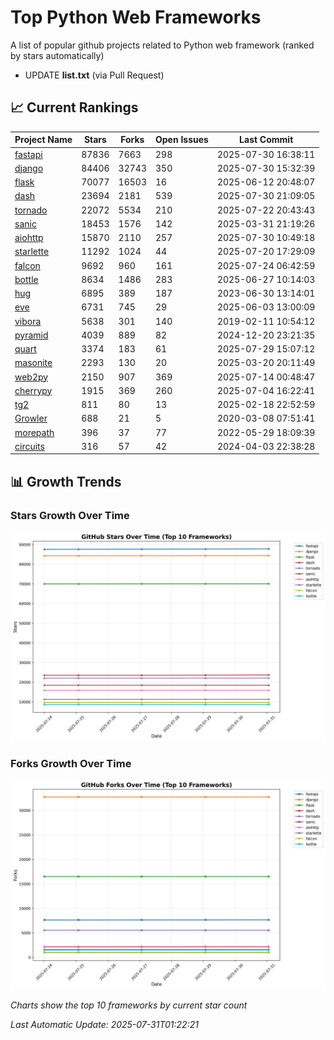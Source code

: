 # Top Python Web Frameworks
A list of popular github projects related to Python web framework (ranked by stars automatically)

* UPDATE **list.txt** (via Pull Request)

## 📈 Current Rankings

| Project Name | Stars | Forks | Open Issues | Last Commit |
| ------------ | ----- | ----- | ----------- | ----------- |
| [fastapi](https://github.com/fastapi/fastapi) | 87836 | 7663 | 298 | 2025-07-30 16:38:11 |
| [django](https://github.com/django/django) | 84406 | 32743 | 350 | 2025-07-30 15:32:39 |
| [flask](https://github.com/pallets/flask) | 70077 | 16503 | 16 | 2025-06-12 20:48:07 |
| [dash](https://github.com/plotly/dash) | 23694 | 2181 | 539 | 2025-07-30 21:09:05 |
| [tornado](https://github.com/tornadoweb/tornado) | 22072 | 5534 | 210 | 2025-07-22 20:43:43 |
| [sanic](https://github.com/sanic-org/sanic) | 18453 | 1576 | 142 | 2025-03-31 21:19:26 |
| [aiohttp](https://github.com/aio-libs/aiohttp) | 15870 | 2110 | 257 | 2025-07-30 10:49:18 |
| [starlette](https://github.com/encode/starlette) | 11292 | 1024 | 44 | 2025-07-20 17:29:09 |
| [falcon](https://github.com/falconry/falcon) | 9692 | 960 | 161 | 2025-07-24 06:42:59 |
| [bottle](https://github.com/bottlepy/bottle) | 8634 | 1486 | 283 | 2025-06-27 10:14:03 |
| [hug](https://github.com/hugapi/hug) | 6895 | 389 | 187 | 2023-06-30 13:14:01 |
| [eve](https://github.com/pyeve/eve) | 6731 | 745 | 29 | 2025-06-03 13:00:09 |
| [vibora](https://github.com/vibora-io/vibora) | 5638 | 301 | 140 | 2019-02-11 10:54:12 |
| [pyramid](https://github.com/Pylons/pyramid) | 4039 | 889 | 82 | 2024-12-20 23:21:35 |
| [quart](https://github.com/pallets/quart) | 3374 | 183 | 61 | 2025-07-29 15:07:12 |
| [masonite](https://github.com/MasoniteFramework/masonite) | 2293 | 130 | 20 | 2025-03-20 20:11:49 |
| [web2py](https://github.com/web2py/web2py) | 2150 | 907 | 369 | 2025-07-14 00:48:47 |
| [cherrypy](https://github.com/cherrypy/cherrypy) | 1915 | 369 | 260 | 2025-07-04 16:22:41 |
| [tg2](https://github.com/TurboGears/tg2) | 811 | 80 | 13 | 2025-02-18 22:52:59 |
| [Growler](https://github.com/pyGrowler/Growler) | 688 | 21 | 5 | 2020-03-08 07:51:41 |
| [morepath](https://github.com/morepath/morepath) | 396 | 37 | 77 | 2022-05-29 18:09:39 |
| [circuits](https://github.com/circuits/circuits) | 316 | 57 | 42 | 2024-04-03 22:38:28 |

## 📊 Growth Trends

### Stars Growth Over Time
![Stars Chart](charts/stars_chart.jpg)

### Forks Growth Over Time
![Forks Chart](charts/forks_chart.jpg)

*Charts show the top 10 frameworks by current star count*


*Last Automatic Update: 2025-07-31T01:22:21*
